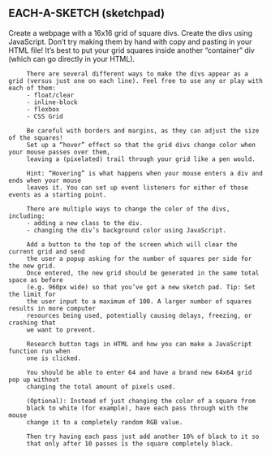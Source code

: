 ## EACH-A-SKETCH (sketchpad)

Create a webpage with a 16x16 grid of square divs.
         Create the divs using JavaScript. Don’t try making them by hand 
         with copy and pasting in your HTML file!
         It’s best to put your grid squares inside another “container” div 
         (which can go directly in your HTML).
         
         There are several different ways to make the divs appear as a grid (versus just one on each line). Feel free to use any or play with each of them: 
         - float/clear
         - inline-block
         - flexbox
         - CSS Grid

         Be careful with borders and margins, as they can adjust the size of the squares! 
         Set up a “hover” effect so that the grid divs change color when your mouse passes over them,
         leaving a (pixelated) trail through your grid like a pen would.
         
         Hint: “Hovering” is what happens when your mouse enters a div and ends when your mouse 
         leaves it. You can set up event listeners for either of those events as a starting point.
         
         There are multiple ways to change the color of the divs, including:
         - adding a new class to the div.
         - changing the div’s background color using JavaScript.

         Add a button to the top of the screen which will clear the current grid and send
         the user a popup asking for the number of squares per side for the new grid. 
         Once entered, the new grid should be generated in the same total space as before 
         (e.g. 960px wide) so that you’ve got a new sketch pad. Tip: Set the limit for 
         the user input to a maximum of 100. A larger number of squares results in more computer 
         resources being used, potentially causing delays, freezing, or crashing that 
         we want to prevent.
         
         Research button tags in HTML and how you can make a JavaScript function run when 
         one is clicked.
         
         You should be able to enter 64 and have a brand new 64x64 grid pop up without 
         changing the total amount of pixels used.
         
         (Optional): Instead of just changing the color of a square from 
         black to white (for example), have each pass through with the mouse 
         change it to a completely random RGB value.

         Then try having each pass just add another 10% of black to it so 
         that only after 10 passes is the square completely black.